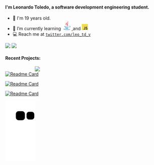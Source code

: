 #### I'm Leonardo Toledo, a software development engineering student.
- 🎊 I'm 19 years old.
- 🦧 I’m currently learning <a href="https://www.java.com/es/" target="_blank" rel="noreferrer"> <img src="https://raw.githubusercontent.com/devicons/devicon/master/icons/java/java-original.svg" alt="java" width="30" height="30"/> </a> and <a href="https://developer.mozilla.org/en-US/docs/Web/JavaScript" target="_blank" rel="noreferrer"> <img src="https://raw.githubusercontent.com/devicons/devicon/master/icons/javascript/javascript-original.svg" alt="javascript" width="20" height="20"/></a>
- 💻 Reach me at [`twitter.com/leo_td_v`](https://twitter.com/leo_td_v) 
 
<div>
  <img height="180em" src="https://github-readme-stats.vercel.app/api?username=Leonardo-Toledo-V&show_icons=true&theme=radical&include_all_commits=true&count_private=true"/>
  <img height="180em" src="https://github-readme-stats.vercel.app/api/top-langs/?username=Leonardo-Toledo-V&layout=compact&langs_count=7&theme=radical"/>
</div>


#### Recent Projects:
<img src="https://i.postimg.cc/YSL6Fsrv/Rick-And-Morty-PNG-Photos.png" align="right" width="410">
<div>
  
[![Readme Card](https://github-readme-stats.vercel.app/api/pin/?username=Leonardo-Toledo-V&repo=API-Movie&theme=radical)](https://github.com/Leonardo-Toledo-V/API-Movie)

[![Readme Card](https://github-readme-stats.vercel.app/api/pin/?username=Leonardo-Toledo-V&repo=sign-up-CatsAndCoffe&theme=radical)](https://github.com/Leonardo-Toledo-V/sign-up-CatsAndCoffe)


</div>

<div>

[![Readme Card](https://github-readme-stats.vercel.app/api/pin/?username=Leonardo-Toledo-V&repo=RickAndMorty-REST-API&theme=radical)](https://github.com/Leonardo-Toledo-V/RickAndMorty-REST-API)


</div>

 ![Snake animation](https://github.com/rafaballerini/rafaballerini/blob/output/github-contribution-grid-snake.svg)

